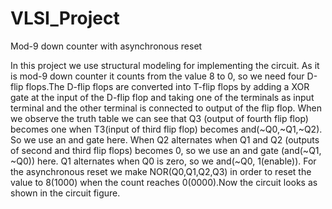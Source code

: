 # VLSI_Project
Mod-9 down counter with asynchronous reset


In this project we use structural modeling for implementing the circuit. As it is mod-9 down counter it counts from the value 8 to 0, so we need four D-flip flops.The D-flip flops are converted into T-flip flops by adding a XOR gate at the input of the D-flip flop and taking one of the terminals as input terminal and the other terminal is connected to output of the flip flop. When we observe the truth table we can see that Q3 (output of fourth flip flop) becomes one when T3(input of third flip flop) becomes and(~Q0,~Q1,~Q2). So we use an and gate here. When Q2 alternates when Q1 and Q2 (outputs of second and third flip flops) 
becomes 0, so we use an and gate (and(~Q1, ~Q0)) here. Q1 alternates when Q0 is zero, so we and(~Q0, 1(enable)). For the asynchronous reset we make NOR(Q0,Q1,Q2,Q3) in order to reset the value to 8(1000) when the count reaches 0(0000).Now the circuit looks as shown in the circuit figure.
